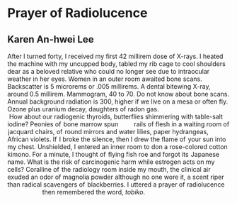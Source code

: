 # Prayer of Radiolucence
## Karen An-hwei Lee
After I turned forty, I received my first 42 millirem dose of X-rays.
I heated the machine with my uncupped body, tabled my rib cage
to cool shoulders dear as a beloved relative who could no longer see
due to intraocular weather in her eyes. Women in an outer room
awaited bone scans. Backscatter is 5 microrems or .005 millirems.
A dental bitewing X-ray, around 0.5 millirem. Mammogram, 40 to 70.
Do not know about bone scans. Annual background radiation is 300,
higher if we live on a mesa or often fly. Ozone plus uranium decay,
daughters of radon gas.
                                   How about our radiogenic thyroids,
butterflies
shimmering with table-salt iodine? Peonies of  bone marrow spun
        rails of flesh in a waiting room of  jacquard chairs,
of  round mirrors and water lilies, paper hydrangeas, African violets.
If  I broke the silence, then I drew the flame of  your sun into my chest.
Unshielded, I entered an inner room to don a rose-colored cotton kimono.
For a minute, I thought of  flying fish roe and forgot its  Japanese name.
What is the risk of carcinogenic harm while estrogen acts on my cells?
Coralline of  the radiology room inside my mouth, the clinical air
exuded an odor of magnolia powder although no one wore it, a scent
riper than radical scavengers of  blackberries. I uttered a prayer
of radiolucence
                      then remembered the word, _tobiko_.